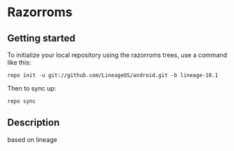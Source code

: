 Razorroms
===========

Getting started
---------------


To initialize your local repository using the razorroms trees, use a command like this:
```
repo init -u git://github.com/LineageOS/android.git -b lineage-18.1
```
Then to sync up:
```
repo sync
```


Description
---------------

based on lineage
